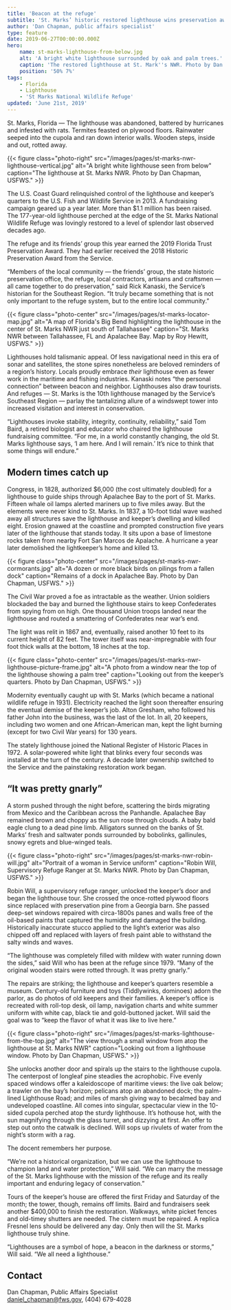 ```yaml
---
title: 'Beacon at the refuge'
subtitle: 'St. Marks’ historic restored lighthouse wins preservation awards'
author: 'Dan Chapman, public affairs specialist'
type: feature
date: 2019-06-27T00:00:00.000Z
hero:
    name: st-marks-lighthouse-from-below.jpg
    alt: 'A bright white lighthouse surrounded by oak and palm trees.'
    caption: 'The restored lighthouse at St. Mark''s NWR. Photo by Dan Chapman, USFWS.'
    position: '50% 7%'
tags:
    - Florida
    - Lighthouse
    - 'St Marks National Wildlife Refuge'
updated: 'June 21st, 2019'
---
```


St. Marks, Florida &mdash; The lighthouse was abandoned, battered by hurricanes and infested with rats. Termites feasted on plywood floors. Rainwater seeped into the cupola and ran down interior walls. Wooden steps, inside and out, rotted away.

{{< figure class="photo-right" src="/images/pages/st-marks-nwr-lighthouse-vertical.jpg" alt="A bright white lighthouse seen from below" caption="The lighthouse at St. Marks NWR. Photo by Dan Chapman, USFWS." >}}

The U.S. Coast Guard relinquished control of the lighthouse and keeper’s quarters to the U.S. Fish and Wildlife Service in 2013. A fundraising campaign geared up a year later. More than $1.1 million has been raised. The 177-year-old lighthouse perched at the edge of the St. Marks National Wildlife Refuge was lovingly restored to a level of splendor last observed decades ago.

The refuge and its friends’ group this year earned the 2019 Florida Trust Preservation Award. They had earlier received the 2018 Historic Preservation Award from the Service.

“Members of the local community &mdash; the friends’ group, the state historic preservation office, the refuge, local contractors, artisans and craftsmen &mdash; all came together to do preservation,” said Rick Kanaski, the Service’s historian for the Southeast Region. “It truly became something that is not only important to the refuge system, but to the entire local community.”

{{< figure class="photo-center" src="/images/pages/st-marks-locator-map.jpg" alt="A map of Florida's Big Bend highlighting the lighthouse in the center of St. Marks NWR just south of Tallahassee" caption="St. Marks NWR between Tallahassee, FL and Apalachee Bay. Map by Roy Hewitt, USFWS." >}}

Lighthouses hold talismanic appeal. Of less navigational need in this era of sonar and satellites, the stone spires nonetheless are beloved reminders of a region’s history. Locals proudly embrace *their* lighthouse even as fewer work in the maritime and fishing industries. Kanaski notes “the personal connection” between beacon and neighbor. Lighthouses also draw tourists. And refuges &mdash; St. Marks is the 10th lighthouse managed by the Service’s Southeast Region &mdash; parlay the tantalizing allure of a windswept tower into increased visitation and interest in  conservation.

“Lighthouses invoke stability, integrity, continuity, reliability,” said Tom Baird, a retired biologist and educator who chaired the lighthouse fundraising committee. “For me, in a world constantly changing, the old St. Marks lighthouse says, ‘I am here. And I will remain.’ It’s nice to think that some things will endure.”

## Modern times catch up

Congress, in 1828, authorized $6,000 (the cost ultimately doubled) for a lighthouse to guide ships through Apalachee Bay to the port of St. Marks. Fifteen whale oil lamps alerted mariners up to five miles away. But the elements were never kind to St. Marks. In 1837, a 10-foot tidal wave washed away all structures save the lighthouse and keeper’s dwelling and killed eight. Erosion gnawed at the coastline and prompted construction five years later of the lighthouse that stands today. It sits upon a base of limestone rocks taken from nearby Fort San Marcos de Apalache. A hurricane a year later demolished the lightkeeper’s home and killed 13.

{{< figure class="photo-center" src="/images/pages/st-marks-nwr-cormorants.jpg" alt="A dozen or more black birds on pilings from a fallen dock" caption="Remains of a dock in Apalachee Bay. Photo by Dan Chapman, USFWS." >}}

The Civil War proved a foe as intractable as the weather. Union soldiers blockaded the bay and burned the lighthouse stairs to keep Confederates from spying from on high. One thousand Union troops landed near the lighthouse and routed a smattering of Confederates near war’s end.

The light was relit in 1867 and, eventually, raised another 10 feet to its current height of 82 feet. The tower itself was near-impregnable with four foot thick walls at the bottom, 18 inches at the top.

{{< figure class="photo-center" src="/images/pages/st-marks-nwr-lighthouse-picture-frame.jpg" alt="A photo from a window near the top of the lighthouse showing a palm tree" caption="Looking out from the keeper’s quarters. Photo by Dan Chapman, USFWS." >}}

Modernity eventually caught up with St. Marks (which became a national wildlife refuge in 1931). Electricity reached the light soon thereafter ensuring the eventual demise of the keeper’s job. Alton Gresham, who followed his father John into the business, was the last of the lot. In all, 20 keepers, including two women and one African-American man, kept the light burning (except for two Civil War years) for 130 years.

The stately lighthouse joined the National Register of Historic Places in 1972. A solar-powered white light that blinks every four seconds was installed at the turn of the century. A decade later ownership switched to the Service and the painstaking restoration work began.

## “It was pretty gnarly”

A storm pushed through the night before, scattering the birds migrating from Mexico and the Caribbean across the Panhandle. Apalachee Bay remained brown and choppy as the sun rose through clouds. A baby bald eagle clung to a dead pine limb. Alligators sunned on the banks of St. Marks’ fresh and saltwater ponds surrounded by bobolinks, gallinules, snowy egrets and blue-winged teals.

{{< figure class="photo-right" src="/images/pages/st-marks-nwr-robin-will.jpg" alt="Portrait of a woman in Service uniform" caption="Robin Will, Supervisory Refuge Ranger at St. Marks NWR. Photo by Dan Chapman, USFWS." >}}

Robin Will, a supervisory refuge ranger, unlocked the keeper’s door and began the lighthouse tour. She crossed the once-rotted plywood floors since replaced with preservation pine from a Georgia barn. She passed deep-set windows repaired with circa-1800s panes and walls free of the oil-based paints that captured the humidity and damaged the building. Historically inaccurate stucco applied to the light’s exterior was also chipped off and replaced with layers of fresh paint able to withstand the salty winds and waves.

“The lighthouse was completely filled with mildew with water running down the sides,” said Will who has been at the refuge since 1979. “Many of the original wooden stairs were rotted through. It was pretty gnarly.”

The repairs are striking; the lighthouse and keeper’s quarters resemble a museum. Century-old furniture and toys (Tiddlywinks, dominoes) adorn the parlor, as do photos of old keepers and their families. A keeper’s office is recreated with roll-top desk, oil lamp, navigation charts and white summer uniform with white cap, black tie and gold-buttoned jacket. Will said the goal was to “keep the flavor of what it was like to live here.”

{{< figure class="photo-right" src="/images/pages/st-marks-lighthouse-from-the-top.jpg" alt="The view through a small window from atop the lighthouse at St. Marks NWR" caption="Looking out from a lighthouse window. Photo by Dan Chapman, USFWS." >}}

She unlocks another door and spirals up the stairs to the lighthouse cupola. The centerpost of longleaf pine steadies the acrophobic. Five evenly spaced windows offer a kaleidoscope of maritime views: the live oak below; a trawler on the bay’s horizon; pelicans atop an abandoned dock; the palm-lined Lighthouse Road; and miles of marsh giving way to becalmed bay and undeveloped coastline. All comes into singular, spectacular view in the 10-sided cupola perched atop the sturdy lighthouse. It’s hothouse hot, with the sun magnifying through the glass turret, and dizzying at first. An offer to step out onto the catwalk is declined. Will sops up rivulets of water from the night’s storm with a rag.

The docent remembers her purpose.

“We’re not a historical organization, but we can use the lighthouse to champion land and water protection,” Will said. “We can marry the message of the St. Marks lighthouse with the mission of the refuge and its really important and enduring legacy of conservation.”

Tours of the keeper’s house are offered the first Friday and Saturday of the month; the tower, though, remains off limits. Baird and fundraisers seek another $400,000 to finish the restoration. Walkways, white picket fences and old-timey shutters are needed. The cistern must be repaired. A replica Fresnel lens should be delivered any day. Only then will the St. Marks lighthouse truly shine.

“Lighthouses are a symbol of hope, a beacon in the darkness or storms,” Will said. “We all need a lighthouse.”

## Contact

Dan Chapman, Public Affairs Specialist  
[daniel_chapman@fws.gov](mailto:daniel_chapman@fws.gov), (404) 679-4028